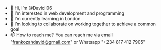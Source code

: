 - 👋 Hi, I’m @Davicii06
- 👀 I’m interested in web development and programming
- 🌱 I’m currently learning in London
- 💞️ I’m looking to collaborate on working together to achieve a common goal
- 📫 How to reach me? You can reach me via email "frankozahdavid@gmail.com" or Whatsapp "+234 817 412 7905"

<!---
Davicii06/Davicii06 is a ✨ special ✨ repository because its `README.md` (this file) appears on your GitHub profile.
You can click the Preview link to take a look at your changes.
--->
